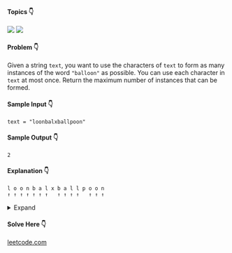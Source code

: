 #### Topics :point_down:
![](https://img.shields.io/badge/-hash--map-wheat)
![](https://img.shields.io/badge/-string-wheat)

#### Problem :point_down:
Given a string `text`, you want to use the characters of `text` to form as many instances of the word `"balloon"` as possible.
You can use each character in `text` at most once. Return the maximum number of instances that can be formed.
#### Sample Input :point_down:
```
text = "loonbalxballpoon"
```
#### Sample Output :point_down:
```
2
```
#### Explanation :point_down:
```
l o o n b a l x b a l l p o o n
↑ ↑ ↑ ↑ ↑ ↑ ↑   ↑ ↑ ↑ ↑   ↑ ↑ ↑
```
<details>
<summary>Expand</summary>

#### Python :point_down:
```py
def solve(text):
    d = {'b': 0, 'a': 0, 'l': 0, 'o': 0, 'n': 0}

    for i in text:
        if i in 'balon':
            d[i] += 1

    d['l'] //= 2
    d['o'] //= 2

    return min(d.values())
```
#### Time Complexity :point_down:
```
O(n)
```
#### Space Complexity :point_down:
```
O(n)
```
</details>

#### Solve Here :point_down:
[leetcode.com](https://leetcode.com/problems/maximum-number-of-balloons/)
